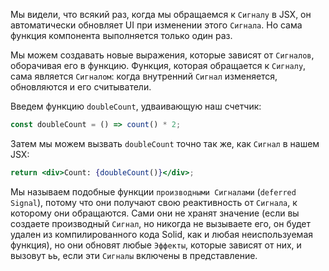 Мы видели, что всякий раз, когда мы обращаемся к `Сигналу` в JSX, он автоматически обновляет UI при изменении этого `Сигнала`. Но сама функция компонента выполняется только один раз.

Мы можем создавать новые выражения, которые зависят от `Сигналов`, оборачивая его в функцию. Функция, которая обращается к `Сигналу`, сама является `Сигналом`: когда внутренний `Сигнал` изменяется, обновляются и его считыватели.

Введем функцию `doubleCount`, удваивающую наш счетчик:

```jsx
const doubleCount = () => count() * 2;
```

Затем мы можем вызвать `doubleCount` точно так же, как `Cигнал` в нашем JSX:

```jsx
return <div>Count: {doubleCount()}</div>;
```

Мы называем подобные функции `производными Сигналами` (`deferred Signal`), потому что они получают свою реактивность от `Сигнала`, к которому они обращаются. Сами они не хранят значение (если вы создаете производный `Сигнал`, но никогда не вызываете его, он будет удален из компилированного кода Solid, как и любая неиспользуемая функция), но они обновят любые `Эффекты`, которые зависят от них, и вызовут ьь, если эти `Сигналы` включены в представление.
